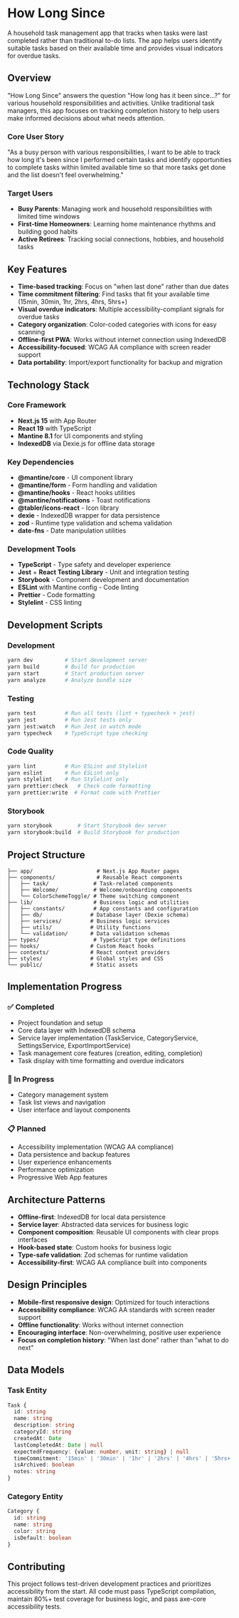 # How Long Since

A household task management app that tracks when tasks were last completed rather than traditional to-do lists. The app helps users identify suitable tasks based on their available time and provides visual indicators for overdue tasks.

## Overview

"How Long Since" answers the question "How long has it been since...?" for various household responsibilities and activities. Unlike traditional task managers, this app focuses on tracking completion history to help users make informed decisions about what needs attention.

### Core User Story

"As a busy person with various responsibilities, I want to be able to track how long it's been since I performed certain tasks and identify opportunities to complete tasks within limited available time so that more tasks get done and the list doesn't feel overwhelming."

### Target Users

- **Busy Parents**: Managing work and household responsibilities with limited time windows
- **First-time Homeowners**: Learning home maintenance rhythms and building good habits
- **Active Retirees**: Tracking social connections, hobbies, and household tasks

## Key Features

- **Time-based tracking**: Focus on "when last done" rather than due dates
- **Time commitment filtering**: Find tasks that fit your available time (15min, 30min, 1hr, 2hrs, 4hrs, 5hrs+)
- **Visual overdue indicators**: Multiple accessibility-compliant signals for overdue tasks
- **Category organization**: Color-coded categories with icons for easy scanning
- **Offline-first PWA**: Works without internet connection using IndexedDB
- **Accessibility-focused**: WCAG AA compliance with screen reader support
- **Data portability**: Import/export functionality for backup and migration

## Technology Stack

### Core Framework
- **Next.js 15** with App Router
- **React 19** with TypeScript
- **Mantine 8.1** for UI components and styling
- **IndexedDB** via Dexie.js for offline data storage

### Key Dependencies
- **@mantine/core** - UI component library
- **@mantine/form** - Form handling and validation
- **@mantine/hooks** - React hooks utilities
- **@mantine/notifications** - Toast notifications
- **@tabler/icons-react** - Icon library
- **dexie** - IndexedDB wrapper for data persistence
- **zod** - Runtime type validation and schema validation
- **date-fns** - Date manipulation utilities

### Development Tools
- **TypeScript** - Type safety and developer experience
- **Jest** + **React Testing Library** - Unit and integration testing
- **Storybook** - Component development and documentation
- **ESLint** with Mantine config - Code linting
- **Prettier** - Code formatting
- **Stylelint** - CSS linting

## Development Scripts

### Development
```bash
yarn dev          # Start development server
yarn build        # Build for production
yarn start        # Start production server
yarn analyze      # Analyze bundle size
```

### Testing
```bash
yarn test         # Run all tests (lint + typecheck + jest)
yarn jest         # Run Jest tests only
yarn jest:watch   # Run Jest in watch mode
yarn typecheck    # TypeScript type checking
```

### Code Quality
```bash
yarn lint         # Run ESLint and Stylelint
yarn eslint       # Run ESLint only
yarn stylelint    # Run Stylelint only
yarn prettier:check   # Check code formatting
yarn prettier:write  # Format code with Prettier
```

### Storybook
```bash
yarn storybook        # Start Storybook dev server
yarn storybook:build  # Build Storybook for production
```

## Project Structure

```
├── app/                    # Next.js App Router pages
├── components/             # Reusable React components
│   ├── task/              # Task-related components
│   ├── Welcome/           # Welcome/onboarding components
│   └── ColorSchemeToggle/ # Theme switching component
├── lib/                   # Business logic and utilities
│   ├── constants/         # App constants and configuration
│   ├── db/               # Database layer (Dexie schema)
│   ├── services/         # Business logic services
│   ├── utils/            # Utility functions
│   └── validation/       # Data validation schemas
├── types/                 # TypeScript type definitions
├── hooks/                # Custom React hooks
├── contexts/             # React context providers
├── styles/               # Global styles and CSS
└── public/               # Static assets
```

## Implementation Progress

### ✅ Completed
- Project foundation and setup
- Core data layer with IndexedDB schema
- Service layer implementation (TaskService, CategoryService, SettingsService, ExportImportService)
- Task management core features (creation, editing, completion)
- Task display with time formatting and overdue indicators

### 🚧 In Progress
- Category management system
- Task list views and navigation
- User interface and layout components

### 📋 Planned
- Accessibility implementation (WCAG AA compliance)
- Data persistence and backup features
- User experience enhancements
- Performance optimization
- Progressive Web App features

## Architecture Patterns

- **Offline-first**: IndexedDB for local data persistence
- **Service layer**: Abstracted data services for business logic
- **Component composition**: Reusable UI components with clear props interfaces
- **Hook-based state**: Custom hooks for business logic
- **Type-safe validation**: Zod schemas for runtime validation
- **Accessibility-first**: WCAG AA compliance built into components

## Design Principles

- **Mobile-first responsive design**: Optimized for touch interactions
- **Accessibility compliance**: WCAG AA standards with screen reader support
- **Offline functionality**: Works without internet connection
- **Encouraging interface**: Non-overwhelming, positive user experience
- **Focus on completion history**: "When last done" rather than "what to do next"

## Data Models

### Task Entity
```typescript
Task {
  id: string
  name: string
  description: string
  categoryId: string
  createdAt: Date
  lastCompletedAt: Date | null
  expectedFrequency: {value: number, unit: string} | null
  timeCommitment: '15min' | '30min' | '1hr' | '2hrs' | '4hrs' | '5hrs+'
  isArchived: boolean
  notes: string
}
```

### Category Entity
```typescript
Category {
  id: string
  name: string
  color: string
  isDefault: boolean
}
```

## Contributing

This project follows test-driven development practices and prioritizes accessibility from the start. All code must pass TypeScript compilation, maintain 80%+ test coverage for business logic, and pass axe-core accessibility tests.
